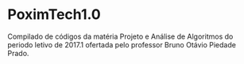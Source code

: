 # PoximTech1.0
Compilado de códigos da matéria Projeto e Análise de Algoritmos do periodo letivo de 2017.1 ofertada pelo professor Bruno Otávio Piedade Prado.
